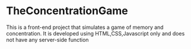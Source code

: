 # TheConcentrationGame
This is a front-end project that simulates a game of memory and concentration. It is developed using HTML,CSS,Javascript only and does not have any server-side function
